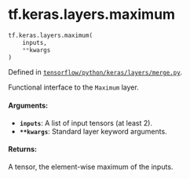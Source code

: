 <div itemscope itemtype="http://developers.google.com/ReferenceObject">
<meta itemprop="name" content="tf.keras.layers.maximum" />
<meta itemprop="path" content="Stable" />
</div>

# tf.keras.layers.maximum

``` python
tf.keras.layers.maximum(
    inputs,
    **kwargs
)
```



Defined in [`tensorflow/python/keras/layers/merge.py`](/code/stable/tensorflow/python/keras/layers/merge.py).

Functional interface to the `Maximum` layer.

#### Arguments:

* <b>`inputs`</b>: A list of input tensors (at least 2).
* <b>`**kwargs`</b>: Standard layer keyword arguments.


#### Returns:

A tensor, the element-wise maximum of the inputs.